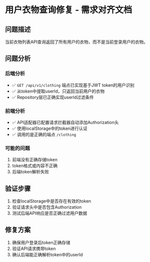 # 用户衣物查询修复 - 需求对齐文档

## 问题描述
当前衣物列表API查询返回了所有用户的衣物，而不是当前登录用户的衣物。

## 问题分析

### 后端分析
- ✅ `GET /api/v1/clothing` 端点已实现基于JWT token的用户识别
- ✅ 从token中提取userId，只返回当前用户的衣物
- ✅ Repository层已正确实现userId过滤条件

### 前端分析  
- ✅ API适配器已配置请求拦截器自动添加Authorization头
- ✅ 使用localStorage中的token进行认证
- ✅ 调用的是正确的端点 `/clothing`

### 可能的问题
1. 前端没有正确存储token
2. token格式或内容不正确
3. 后端token解析失败

## 验证步骤
1. 检查localStorage中是否存在有效的token
2. 验证请求头中是否包含Authorization
3. 测试后端API响应是否正确过滤用户数据

## 修复方案
1. 确保用户登录后token正确存储
2. 验证API请求携带token
3. 确认后端能正确解析token中的userId